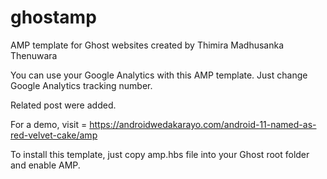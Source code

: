 # ghostamp
AMP template for Ghost websites created by Thimira Madhusanka Thenuwara

You can use your Google Analytics with this AMP template. Just change Google Analytics tracking number. 

Related post were added.

For a demo, visit = https://androidwedakarayo.com/android-11-named-as-red-velvet-cake/amp

To install this template, just copy amp.hbs file into your Ghost root folder and enable AMP.
